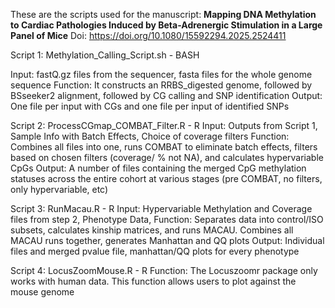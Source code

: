 These are the scripts used for the manuscript: **Mapping DNA Methylation to Cardiac Pathologies Induced by Beta-Adrenergic Stimulation in a Large Panel of Mice**  Doi: https://doi.org/10.1080/15592294.2025.2524411

Script 1:  Methylation_Calling_Script.sh - BASH

  Input:  fastQ.gz files from the sequencer, fasta files for the whole genome sequence
  Function: It constructs an RRBS_digested genome, followed by BSseeker2 alignment, followed by CG calling and SNP identification
  Output:  One file per input with CGs and one file per input of identified SNPs

  Script 2: ProcessCGmap_COMBAT_Filter.R - R
    Input:  Outputs from Script 1, Sample Info with Batch Effects, Choice of coverage filters
    Function:  Combines all files into one, runs COMBAT to eliminate batch effects, filters based on chosen filters (coverage/ % not NA), and calculates hypervariable CpGs
    Output:  A number of files containing the merged CpG methylation statuses across the entire cohort at various stages (pre COMBAT, no filters, only hypervariable, etc)

  Script 3: RunMacau.R - R
    Input: Hypervariable Methylation and Coverage files from step 2, Phenotype Data, 
    Function:  Separates data into control/ISO subsets, calculates kinship matrices, and runs MACAU.  Combines all MACAU runs together, generates Manhattan and QQ plots
    Output:  Individual files and merged pvalue file, manhattan/QQ plots for every phenotype

  Script 4: LocusZoomMouse.R - R
    Function:  The Locuszoomr package only works with human data.  This function allows users to plot against the mouse genome
